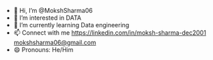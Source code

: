 - 👋 Hi, I’m @MokshSharma06
- 👀 I’m interested in DATA
- 🌱 I’m currently learning Data engineering
- 📫 Connect with me https://linkedin.com/in/moksh-sharma-dec2001 mokshsharma06@gmail.com  
- 😄 Pronouns: He/Him

